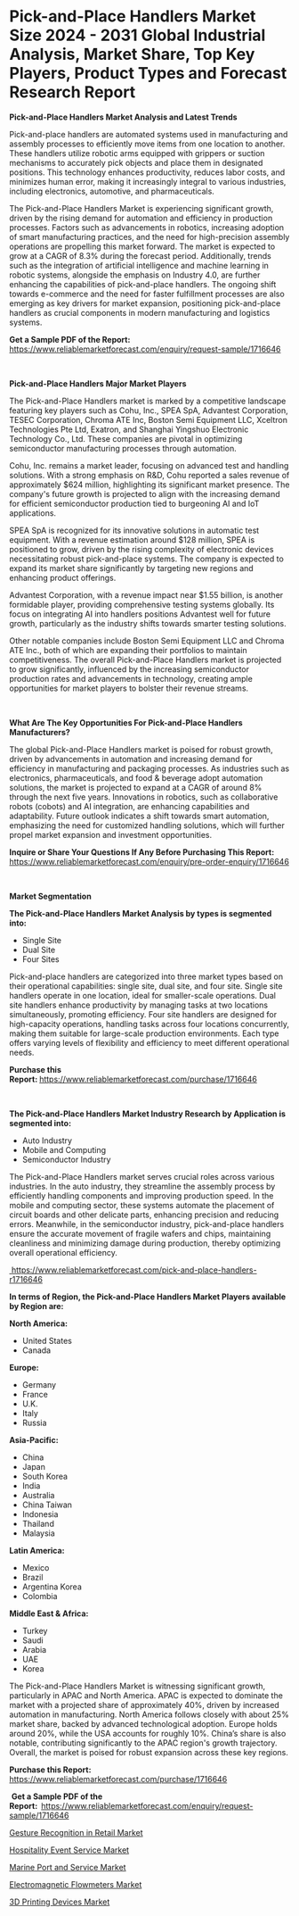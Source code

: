 <p><h1>Pick-and-Place Handlers Market Size 2024 - 2031 Global Industrial Analysis, Market Share, Top Key Players, Product Types and Forecast Research Report</h1></p><p><strong>Pick-and-Place Handlers Market Analysis and Latest Trends</strong></p>
<p><p>Pick-and-place handlers are automated systems used in manufacturing and assembly processes to efficiently move items from one location to another. These handlers utilize robotic arms equipped with grippers or suction mechanisms to accurately pick objects and place them in designated positions. This technology enhances productivity, reduces labor costs, and minimizes human error, making it increasingly integral to various industries, including electronics, automotive, and pharmaceuticals.</p><p>The Pick-and-Place Handlers Market is experiencing significant growth, driven by the rising demand for automation and efficiency in production processes. Factors such as advancements in robotics, increasing adoption of smart manufacturing practices, and the need for high-precision assembly operations are propelling this market forward. The market is expected to grow at a CAGR of 8.3% during the forecast period. Additionally, trends such as the integration of artificial intelligence and machine learning in robotic systems, alongside the emphasis on Industry 4.0, are further enhancing the capabilities of pick-and-place handlers. The ongoing shift towards e-commerce and the need for faster fulfillment processes are also emerging as key drivers for market expansion, positioning pick-and-place handlers as crucial components in modern manufacturing and logistics systems.</p></p>
<p><strong>Get a Sample PDF of the Report:&nbsp;</strong> <a href="https://www.reliablemarketforecast.com/enquiry/request-sample/1716646?utm_campaign=1169&utm_medium=2&utm_source=Github&utm_content=ia&utm_term=13102024&utm_id=pick-and-place-handlers">https://www.reliablemarketforecast.com/enquiry/request-sample/1716646</a></p>
<p>&nbsp;</p>
<p><strong>Pick-and-Place Handlers Major Market Players</strong></p>
<p><p>The Pick-and-Place Handlers market is marked by a competitive landscape featuring key players such as Cohu, Inc., SPEA SpA, Advantest Corporation, TESEC Corporation, Chroma ATE Inc, Boston Semi Equipment LLC, Xceltron Technologies Pte Ltd, Exatron, and Shanghai Yingshuo Electronic Technology Co., Ltd. These companies are pivotal in optimizing semiconductor manufacturing processes through automation.</p><p>Cohu, Inc. remains a market leader, focusing on advanced test and handling solutions. With a strong emphasis on R&D, Cohu reported a sales revenue of approximately $624 million, highlighting its significant market presence. The company's future growth is projected to align with the increasing demand for efficient semiconductor production tied to burgeoning AI and IoT applications.</p><p>SPEA SpA is recognized for its innovative solutions in automatic test equipment. With a revenue estimation around $128 million, SPEA is positioned to grow, driven by the rising complexity of electronic devices necessitating robust pick-and-place systems. The company is expected to expand its market share significantly by targeting new regions and enhancing product offerings.</p><p>Advantest Corporation, with a revenue impact near $1.55 billion, is another formidable player, providing comprehensive testing systems globally. Its focus on integrating AI into handlers positions Advantest well for future growth, particularly as the industry shifts towards smarter testing solutions.</p><p>Other notable companies include Boston Semi Equipment LLC and Chroma ATE Inc., both of which are expanding their portfolios to maintain competitiveness. The overall Pick-and-Place Handlers market is projected to grow significantly, influenced by the increasing semiconductor production rates and advancements in technology, creating ample opportunities for market players to bolster their revenue streams.</p></p>
<p>&nbsp;</p>
<p><strong>What Are The Key Opportunities For Pick-and-Place Handlers Manufacturers?</strong></p>
<p><p>The global Pick-and-Place Handlers market is poised for robust growth, driven by advancements in automation and increasing demand for efficiency in manufacturing and packaging processes. As industries such as electronics, pharmaceuticals, and food & beverage adopt automation solutions, the market is projected to expand at a CAGR of around 8% through the next five years. Innovations in robotics, such as collaborative robots (cobots) and AI integration, are enhancing capabilities and adaptability. Future outlook indicates a shift towards smart automation, emphasizing the need for customized handling solutions, which will further propel market expansion and investment opportunities.</p></p>
<p><strong>Inquire or Share Your Questions If Any Before Purchasing This Report:</strong> <a href="https://www.reliablemarketforecast.com/enquiry/pre-order-enquiry/1716646?utm_campaign=1169&utm_medium=2&utm_source=Github&utm_content=ia&utm_term=13102024&utm_id=pick-and-place-handlers">https://www.reliablemarketforecast.com/enquiry/pre-order-enquiry/1716646</a></p>
<p>&nbsp;</p>
<p><strong>Market Segmentation</strong></p>
<p><strong>The Pick-and-Place Handlers Market Analysis by types is segmented into:</strong></p>
<p><ul><li>Single Site</li><li>Dual Site</li><li>Four Sites</li></ul></p>
<p><p>Pick-and-place handlers are categorized into three market types based on their operational capabilities: single site, dual site, and four site. Single site handlers operate in one location, ideal for smaller-scale operations. Dual site handlers enhance productivity by managing tasks at two locations simultaneously, promoting efficiency. Four site handlers are designed for high-capacity operations, handling tasks across four locations concurrently, making them suitable for large-scale production environments. Each type offers varying levels of flexibility and efficiency to meet different operational needs.</p></p>
<p><strong>Purchase this Report:&nbsp;</strong><a href="https://www.reliablemarketforecast.com/purchase/1716646?utm_campaign=1169&utm_medium=2&utm_source=Github&utm_content=ia&utm_term=13102024&utm_id=pick-and-place-handlers">https://www.reliablemarketforecast.com/purchase/1716646</a></p>
<p>&nbsp;</p>
<p><strong>The Pick-and-Place Handlers Market Industry Research by Application is segmented into:</strong></p>
<p><ul><li>Auto Industry</li><li>Mobile and Computing</li><li>Semiconductor Industry</li></ul></p>
<p><p>The Pick-and-Place Handlers market serves crucial roles across various industries. In the auto industry, they streamline the assembly process by efficiently handling components and improving production speed. In the mobile and computing sector, these systems automate the placement of circuit boards and other delicate parts, enhancing precision and reducing errors. Meanwhile, in the semiconductor industry, pick-and-place handlers ensure the accurate movement of fragile wafers and chips, maintaining cleanliness and minimizing damage during production, thereby optimizing overall operational efficiency.</p></p>
<p><a href="https://www.reliablemarketforecast.com/pick-and-place-handlers-r1716646?utm_campaign=1169&utm_medium=2&utm_source=Github&utm_content=ia&utm_term=13102024&utm_id=pick-and-place-handlers">&nbsp;https://www.reliablemarketforecast.com/pick-and-place-handlers-r1716646</a></p>
<p><strong>In terms of Region, the Pick-and-Place Handlers Market Players available by Region are:</strong></p>
<p>
    <p> <strong> North America: </strong>
        <ul>
            <li>United States</li>
            <li>Canada</li>
        </ul>
        </p> 
    <p> <strong> Europe: </strong>
        <ul>
            <li>Germany</li>
            <li>France</li>
            <li>U.K.</li>
            <li>Italy</li>
            <li>Russia</li>
        </ul>
        </p> 
    <p> <strong> Asia-Pacific: </strong>
        <ul>
            <li>China</li>
            <li>Japan</li>
            <li>South Korea</li>
            <li>India</li>
            <li>Australia</li>
            <li>China Taiwan</li>
            <li>Indonesia</li>
            <li>Thailand</li>
            <li>Malaysia</li>
        </ul>
        </p> 
    <p> <strong> Latin America: </strong>
        <ul>
            <li>Mexico</li>
            <li>Brazil</li>
            <li>Argentina Korea</li>
            <li>Colombia</li>
        </ul>
        </p> 
    <p> <strong> Middle East & Africa: </strong>
        <ul>
            <li>Turkey</li>
            <li>Saudi</li>
            <li>Arabia</li>
            <li>UAE</li>
            <li>Korea</li>
        </ul>
    </p>
    </p>
<p><p>The Pick-and-Place Handlers Market is witnessing significant growth, particularly in APAC and North America. APAC is expected to dominate the market with a projected share of approximately 40%, driven by increased automation in manufacturing. North America follows closely with about 25% market share, backed by advanced technological adoption. Europe holds around 20%, while the USA accounts for roughly 10%. China’s share is also notable, contributing significantly to the APAC region's growth trajectory. Overall, the market is poised for robust expansion across these key regions.</p></p>
<p><strong>Purchase this Report: </strong><a href="https://www.reliablemarketforecast.com/purchase/1716646?utm_campaign=1169&utm_medium=2&utm_source=Github&utm_content=ia&utm_term=13102024&utm_id=pick-and-place-handlers">https://www.reliablemarketforecast.com/purchase/1716646</a></p>
<p>&nbsp;<strong>Get a Sample PDF of the Report:&nbsp;&nbsp;</strong><a href="https://www.reliablemarketforecast.com/enquiry/request-sample/1716646?utm_campaign=1169&utm_medium=2&utm_source=Github&utm_content=ia&utm_term=13102024&utm_id=pick-and-place-handlers">https://www.reliablemarketforecast.com/enquiry/request-sample/1716646</a></p>
<p><strong></strong></p>
<p><p><a href="https://github.com/eleanore16mal/Market-Research-Report-List-1/blob/main/gesture-recognition-in-retail-market.md?utm_campaign=1169&utm_medium=2&utm_source=Github&utm_content=ia&utm_term=13102024&utm_id=pick-and-place-handlers">Gesture Recognition in Retail Market</a></p><p><a href="https://www.linkedin.com/pulse/hospitality-event-service-market-penetration-strategies-untapped-afpbf?utm_campaign=1169&utm_medium=2&utm_source=Github&utm_content=ia&utm_term=13102024&utm_id=pick-and-place-handlers">Hospitality Event Service Market</a></p><p><a href="https://www.linkedin.com/pulse/evaluating-global-marine-port-service-market-trends-growth-mzdxf?utm_campaign=1169&utm_medium=2&utm_source=Github&utm_content=ia&utm_term=13102024&utm_id=pick-and-place-handlers">Marine Port and Service Market</a></p><p><a href="https://issuu.com/reportprime-2/docs/electromagnetic-flowmeters-market-s_c57945fd56bc09?utm_campaign=1169&utm_medium=2&utm_source=Github&utm_content=ia&utm_term=13102024&utm_id=pick-and-place-handlers">Electromagnetic Flowmeters Market</a></p><p><a href="https://issuu.com/reportprime-2/docs/3d-printing-devices-market-size-203_a025c266ede8a5?utm_campaign=1169&utm_medium=2&utm_source=Github&utm_content=ia&utm_term=13102024&utm_id=pick-and-place-handlers">3D Printing Devices Market</a></p></p>